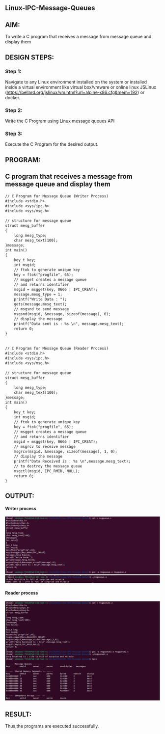 ## Linux-IPC-Message-Queues

## AIM:
To write a C program that receives a message from message queue and display them

## DESIGN STEPS:

### Step 1:

Navigate to any Linux environment installed on the system or installed inside a virtual environment like virtual box/vmware or online linux JSLinux (https://bellard.org/jslinux/vm.html?url=alpine-x86.cfg&mem=192) or docker.

### Step 2:

Write the C Program using Linux message queues API 

### Step 3:

Execute the C Program for the desired output. 

## PROGRAM:

## C program that receives a message from message queue and display them
```
// C Program for Message Queue (Writer Process) 
#include <stdio.h> 
#include <sys/ipc.h> 
#include <sys/msg.h> 

// structure for message queue 
struct mesg_buffer 
{ 
	long mesg_type; 
	char mesg_text[100]; 
}message; 
int main() 
{ 	
    key_t key; 
	int msgid; 
    // ftok to generate unique key 
	key = ftok("progfile", 65); 
	// msgget creates a message queue 
	// and returns identifier 
	msgid = msgget(key, 0666 | IPC_CREAT); 
    message.mesg_type = 1; 
	printf("Write Data : "); 
	gets(message.mesg_text); 
	// msgsnd to send message 
	msgsnd(msgid, &message, sizeof(message), 0); 
	// display the message 
	printf("Data sent is : %s \n", message.mesg_text); 
	return 0; 
}


// C Program for Message Queue (Reader Process)
#include <stdio.h>
#include <sys/ipc.h>
#include <sys/msg.h>

// structure for message queue
struct mesg_buffer 
{
	long mesg_type;
	char mesg_text[100];
}message;
int main()
{
	key_t key;
	int msgid;
    // ftok to generate unique key
	key = ftok("progfile", 65);
	// msgget creates a message queue
	// and returns identifier
	msgid = msgget(key, 0666 | IPC_CREAT);
	// msgrcv to receive message
	msgrcv(msgid, &message, sizeof(message), 1, 0);
	// display the message
    printf("Data Received is : %s \n",message.mesg_text);
    // to destroy the message queue
	msgctl(msgid, IPC_RMID, NULL);
	return 0;
}
```

## OUTPUT:
#### Writer process
![alt text](os4i.png)
![alt text](os4ii.png)

#### Reader process
![alt text](os4iii.png)

## RESULT:
Thus,the programs are executed successfully.
